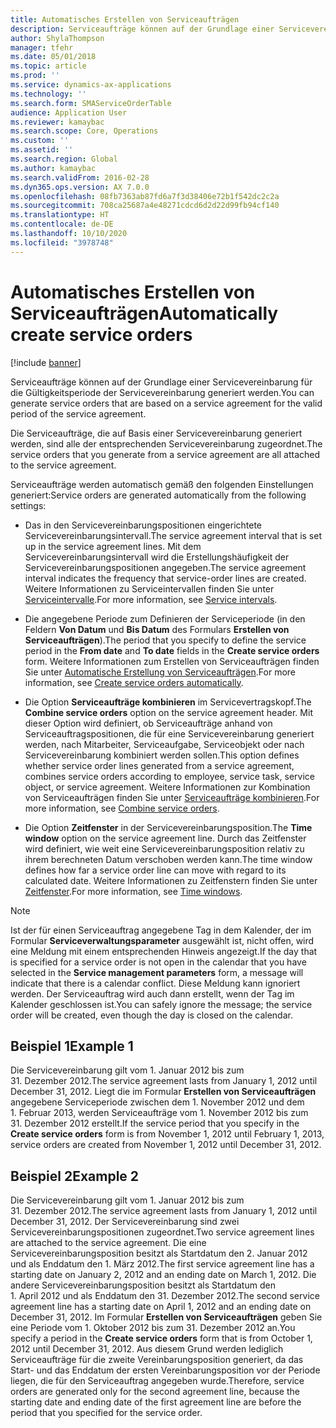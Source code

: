 ```yaml
---
title: Automatisches Erstellen von Serviceaufträgen
description: Serviceaufträge können auf der Grundlage einer Servicevereinbarung für die Gültigkeitsperiode der Servicevereinbarung generiert werden.
author: ShylaThompson
manager: tfehr
ms.date: 05/01/2018
ms.topic: article
ms.prod: ''
ms.service: dynamics-ax-applications
ms.technology: ''
ms.search.form: SMAServiceOrderTable
audience: Application User
ms.reviewer: kamaybac
ms.search.scope: Core, Operations
ms.custom: ''
ms.assetid: ''
ms.search.region: Global
ms.author: kamaybac
ms.search.validFrom: 2016-02-28
ms.dyn365.ops.version: AX 7.0.0
ms.openlocfilehash: 08fb7363ab87fd6a7f3d38406e72b1f542dc2c2a
ms.sourcegitcommit: 708ca25687a4e48271cdcd6d2d22d99fb94cf140
ms.translationtype: HT
ms.contentlocale: de-DE
ms.lasthandoff: 10/10/2020
ms.locfileid: "3978748"
---
```

# <a name="automatically-create-service-orders"></a><span data-ttu-id="d312d-103">Automatisches Erstellen von Serviceaufträgen</span><span class="sxs-lookup"><span data-stu-id="d312d-103">Automatically create service orders</span></span> 

[!include [banner](../includes/banner.md)]


<span data-ttu-id="d312d-104">Serviceaufträge können auf der Grundlage einer Servicevereinbarung für die Gültigkeitsperiode der Servicevereinbarung generiert werden.</span><span class="sxs-lookup"><span data-stu-id="d312d-104">You can generate service orders that are based on a service agreement for the valid period of the service agreement.</span></span>

<span data-ttu-id="d312d-105">Die Serviceaufträge, die auf Basis einer Servicevereinbarung generiert werden, sind alle der entsprechenden Servicevereinbarung zugeordnet.</span><span class="sxs-lookup"><span data-stu-id="d312d-105">The service orders that you generate from a service agreement are all attached to the service agreement.</span></span>

<span data-ttu-id="d312d-106">Serviceaufträge werden automatisch gemäß den folgenden Einstellungen generiert:</span><span class="sxs-lookup"><span data-stu-id="d312d-106">Service orders are generated automatically from the following settings:</span></span>

  - <span data-ttu-id="d312d-107">Das in den Servicevereinbarungspositionen eingerichtete Servicevereinbarungsintervall.</span><span class="sxs-lookup"><span data-stu-id="d312d-107">The service agreement interval that is set up in the service agreement lines.</span></span> <span data-ttu-id="d312d-108">Mit dem Servicevereinbarungsintervall wird die Erstellungshäufigkeit der Servicevereinbarungspositionen angegeben.</span><span class="sxs-lookup"><span data-stu-id="d312d-108">The service agreement interval indicates the frequency that service-order lines are created.</span></span> <span data-ttu-id="d312d-109">Weitere Informationen zu Serviceintervallen finden Sie unter [Serviceintervalle](service-intervals.md).</span><span class="sxs-lookup"><span data-stu-id="d312d-109">For more information, see [Service intervals](service-intervals.md).</span></span>

  - <span data-ttu-id="d312d-110">Die angegebene Periode zum Definieren der Serviceperiode (in den Feldern **Von Datum** und **Bis Datum** des Formulars **Erstellen von Serviceaufträgen**).</span><span class="sxs-lookup"><span data-stu-id="d312d-110">The period that you specify to define the service period in the **From date** and **To date** fields in the **Create service orders** form.</span></span> <span data-ttu-id="d312d-111">Weitere Informationen zum Erstellen von Serviceaufträgen finden Sie unter [Automatische Erstellung von Serviceaufträgen](create-service-orders-automatically.md).</span><span class="sxs-lookup"><span data-stu-id="d312d-111">For more information, see [Create service orders automatically](create-service-orders-automatically.md).</span></span>

  - <span data-ttu-id="d312d-112">Die Option **Serviceaufträge kombinieren** im Servicevertragskopf.</span><span class="sxs-lookup"><span data-stu-id="d312d-112">The **Combine service orders** option on the service agreement header.</span></span> <span data-ttu-id="d312d-113">Mit dieser Option wird definiert, ob Serviceaufträge anhand von Serviceauftragspositionen, die für eine Servicevereinbarung generiert werden, nach Mitarbeiter, Serviceaufgabe, Serviceobjekt oder nach Servicevereinbarung kombiniert werden sollen.</span><span class="sxs-lookup"><span data-stu-id="d312d-113">This option defines whether service order lines generated from a service agreement, combines service orders according to employee, service task, service object, or service agreement.</span></span> <span data-ttu-id="d312d-114">Weitere Informationen zur Kombination von Serviceaufträgen finden Sie unter [Serviceaufträge kombinieren](combine-service-orders.md).</span><span class="sxs-lookup"><span data-stu-id="d312d-114">For more information, see [Combine service orders](combine-service-orders.md).</span></span>

  - <span data-ttu-id="d312d-115">Die Option **Zeitfenster** in der Servicevereinbarungsposition.</span><span class="sxs-lookup"><span data-stu-id="d312d-115">The **Time window** option on the service agreement line.</span></span> <span data-ttu-id="d312d-116">Durch das Zeitfenster wird definiert, wie weit eine Servicevereinbarungsposition relativ zu ihrem berechneten Datum verschoben werden kann.</span><span class="sxs-lookup"><span data-stu-id="d312d-116">The time window defines how far a service order line can move with regard to its calculated date.</span></span> <span data-ttu-id="d312d-117">Weitere Informationen zu Zeitfenstern finden Sie unter [Zeitfenster](time-windows.md).</span><span class="sxs-lookup"><span data-stu-id="d312d-117">For more information, see [Time windows](time-windows.md).</span></span>


> [!NOTE]
> <P><span data-ttu-id="d312d-118">Ist der für einen Serviceauftrag angegebene Tag in dem Kalender, der im Formular <STRONG>Serviceverwaltungsparameter</STRONG> ausgewählt ist, nicht offen, wird eine Meldung mit einem entsprechenden Hinweis angezeigt.</span><span class="sxs-lookup"><span data-stu-id="d312d-118">If the day that is specified for a service order is not open in the calendar that you have selected in the <STRONG>Service management parameters</STRONG> form, a message will indicate that there is a calendar conflict.</span></span> <span data-ttu-id="d312d-119">Diese Meldung kann ignoriert werden. Der Serviceauftrag wird auch dann erstellt, wenn der Tag im Kalender geschlossen ist.</span><span class="sxs-lookup"><span data-stu-id="d312d-119">You can safely ignore the message; the service order will be created, even though the day is closed on the calendar.</span></span></P>

## <a name="example-1"></a><span data-ttu-id="d312d-120">Beispiel 1</span><span class="sxs-lookup"><span data-stu-id="d312d-120">Example 1</span></span>

<span data-ttu-id="d312d-121">Die Servicevereinbarung gilt vom 1. Januar 2012 bis zum 31. Dezember 2012.</span><span class="sxs-lookup"><span data-stu-id="d312d-121">The service agreement lasts from January 1, 2012 until December 31, 2012.</span></span> <span data-ttu-id="d312d-122">Liegt die im Formular **Erstellen von Serviceaufträgen** angegebene Serviceperiode zwischen dem 1. November 2012 und dem 1. Februar 2013, werden Serviceaufträge vom 1. November 2012 bis zum 31. Dezember 2012 erstellt.</span><span class="sxs-lookup"><span data-stu-id="d312d-122">If the service period that you specify in the **Create service orders** form is from November 1, 2012 until February 1, 2013, service orders are created from November 1, 2012 until December 31, 2012.</span></span>

## <a name="example-2"></a><span data-ttu-id="d312d-123">Beispiel 2</span><span class="sxs-lookup"><span data-stu-id="d312d-123">Example 2</span></span>

<span data-ttu-id="d312d-124">Die Servicevereinbarung gilt vom 1. Januar 2012 bis zum 31. Dezember 2012.</span><span class="sxs-lookup"><span data-stu-id="d312d-124">The service agreement lasts from January 1, 2012 until December 31, 2012.</span></span> <span data-ttu-id="d312d-125">Der Servicevereinbarung sind zwei Servicevereinbarungspositionen zugeordnet.</span><span class="sxs-lookup"><span data-stu-id="d312d-125">Two service agreement lines are attached to the service agreement.</span></span> <span data-ttu-id="d312d-126">Die eine Servicevereinbarungsposition besitzt als Startdatum den 2. Januar 2012 und als Enddatum den 1. März 2012.</span><span class="sxs-lookup"><span data-stu-id="d312d-126">The first service agreement line has a starting date on January 2, 2012 and an ending date on March 1, 2012.</span></span> <span data-ttu-id="d312d-127">Die andere Servicevereinbarungsposition besitzt als Startdatum den 1. April 2012 und als Enddatum den 31. Dezember 2012.</span><span class="sxs-lookup"><span data-stu-id="d312d-127">The second service agreement line has a starting date on April 1, 2012 and an ending date on December 31, 2012.</span></span> <span data-ttu-id="d312d-128">Im Formular **Erstellen von Serviceaufträgen** geben Sie eine Periode vom 1. Oktober 2012 bis zum 31. Dezember 2012 an.</span><span class="sxs-lookup"><span data-stu-id="d312d-128">You specify a period in the **Create service orders** form that is from October 1, 2012 until December 31, 2012.</span></span> <span data-ttu-id="d312d-129">Aus diesem Grund werden lediglich Serviceaufträge für die zweite Vereinbarungsposition generiert, da das Start- und das Enddatum der ersten Vereinbarungsposition vor der Periode liegen, die für den Serviceauftrag angegeben wurde.</span><span class="sxs-lookup"><span data-stu-id="d312d-129">Therefore, service orders are generated only for the second agreement line, because the starting date and ending date of the first agreement line are before the period that you specified for the service order.</span></span>

  


